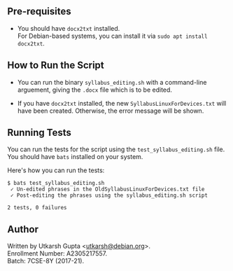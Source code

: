 ## Pre-requisites

- You should have `docx2txt` installed.  
  For Debian-based systems, you can install it via `sudo apt install docx2txt`.

## How to Run the Script

- You can run the binary `syllabus_editing.sh` with a command-line arguement,
  giving the `.docx` file which is to be edited.

- If you have `docx2txt` installed, the new `SyllabusLinuxForDevices.txt` will
  have been created. Otherwise, the error message will be shown.

## Running Tests

You can run the tests for the script using the `test_syllabus_editing.sh` file.  
You should have `bats` installed on your system.

Here's how you can run the tests:
```
$ bats test_syllabus_editing.sh
 ✓ Un-edited phrases in the OldSyllabusLinuxForDevices.txt file
 ✓ Post-editing the phrases using the syllabus_editing.sh script

2 tests, 0 failures
```

## Author

Written by Utkarsh Gupta <<utkarsh@debian.org>>.  
Enrollment Number: A2305217557.  
Batch: 7CSE-8Y (2017-21).
